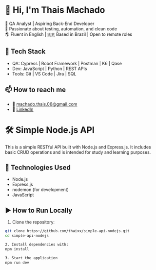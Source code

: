# 👋 Hi, I'm Thais Machado

🎯 QA Analyst | Aspiring Back-End Developer  
🧪 Passionate about testing, automation, and clean code  
🌎 Fluent in English | 🇧🇷 Based in Brazil | Open to remote roles  

## 🚀 Tech Stack
- QA: Cypress | Robot Framework | Postman | K6 | Qase
- Dev: JavaScript | Python | REST APIs
- Tools: Git | VS Code | Jira | SQL

## 📫 How to reach me
- 📧 machado.thais.06@gmail.com  
- 💼 [LinkedIn](https://www.linkedin.com/in/thais-machado-qa/)

# 🛠️ Simple Node.js API

This is a simple RESTful API built with Node.js and Express.js. It includes basic CRUD operations and is intended for study and learning purposes.

## 🚀 Technologies Used

- Node.js
- Express.js
- nodemon (for development)
- JavaScript

## ▶️ How to Run Locally

1. Clone the repository:

```bash
git clone https://github.com/thaixx/simple-api-nodejs.git
cd simple-api-nodejs

2. Install dependencies with:
npm install

3. Start the application
npm run dev






